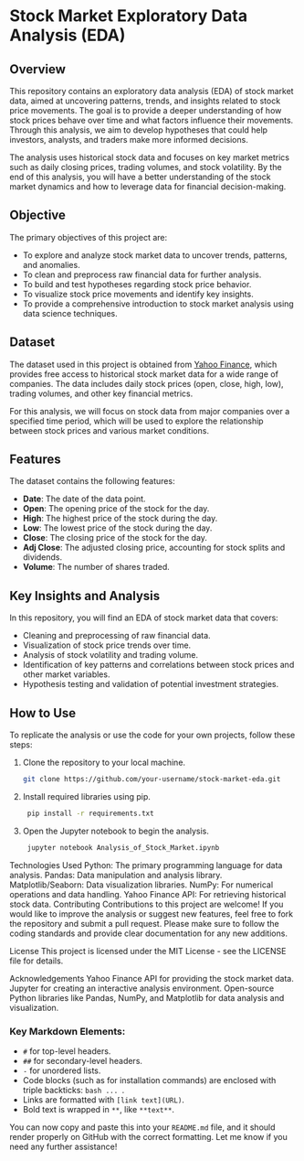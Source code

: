 # Stock Market Exploratory Data Analysis (EDA)

## Overview
This repository contains an exploratory data analysis (EDA) of stock market data, aimed at uncovering patterns, trends, and insights related to stock price movements. The goal is to provide a deeper understanding of how stock prices behave over time and what factors influence their movements. Through this analysis, we aim to develop hypotheses that could help investors, analysts, and traders make more informed decisions.

The analysis uses historical stock data and focuses on key market metrics such as daily closing prices, trading volumes, and stock volatility. By the end of this analysis, you will have a better understanding of the stock market dynamics and how to leverage data for financial decision-making.

## Objective
The primary objectives of this project are:
- To explore and analyze stock market data to uncover trends, patterns, and anomalies.
- To clean and preprocess raw financial data for further analysis.
- To build and test hypotheses regarding stock price behavior.
- To visualize stock price movements and identify key insights.
- To provide a comprehensive introduction to stock market analysis using data science techniques.

## Dataset
The dataset used in this project is obtained from [Yahoo Finance](https://finance.yahoo.com/), which provides free access to historical stock market data for a wide range of companies. The data includes daily stock prices (open, close, high, low), trading volumes, and other key financial metrics.

For this analysis, we will focus on stock data from major companies over a specified time period, which will be used to explore the relationship between stock prices and various market conditions.

## Features
The dataset contains the following features:
- **Date**: The date of the data point.
- **Open**: The opening price of the stock for the day.
- **High**: The highest price of the stock during the day.
- **Low**: The lowest price of the stock during the day.
- **Close**: The closing price of the stock for the day.
- **Adj Close**: The adjusted closing price, accounting for stock splits and dividends.
- **Volume**: The number of shares traded.

## Key Insights and Analysis
In this repository, you will find an EDA of stock market data that covers:
- Cleaning and preprocessing of raw financial data.
- Visualization of stock price trends over time.
- Analysis of stock volatility and trading volume.
- Identification of key patterns and correlations between stock prices and other market variables.
- Hypothesis testing and validation of potential investment strategies.

## How to Use
To replicate the analysis or use the code for your own projects, follow these steps:
1. Clone the repository to your local machine.
   ```bash
   git clone https://github.com/your-username/stock-market-eda.git


2. Install required libraries using pip.
   ```bash 
    pip install -r requirements.txt

3. Open the Jupyter notebook to begin the analysis.
   ```bash 
    jupyter notebook Analysis_of_Stock_Market.ipynb
    ```

Technologies Used
Python: The primary programming language for data analysis.
Pandas: Data manipulation and analysis library.
Matplotlib/Seaborn: Data visualization libraries.
NumPy: For numerical operations and data handling.
Yahoo Finance API: For retrieving historical stock data.
Contributing
Contributions to this project are welcome! If you would like to improve the analysis or suggest new features, feel free to fork the repository and submit a pull request. Please make sure to follow the coding standards and provide clear documentation for any new additions.

License
This project is licensed under the MIT License - see the LICENSE file for details.

Acknowledgements
Yahoo Finance API for providing the stock market data.
Jupyter for creating an interactive analysis environment.
Open-source Python libraries like Pandas, NumPy, and Matplotlib for data analysis and visualization.


### Key Markdown Elements:
- `#` for top-level headers.
- `##` for secondary-level headers.
- `-` for unordered lists.
- Code blocks (such as for installation commands) are enclosed with triple backticks: ```bash ... ```.
- Links are formatted with `[link text](URL)`.
- Bold text is wrapped in `**`, like `**text**`.

You can now copy and paste this into your `README.md` file, and it should render properly on GitHub with the correct formatting. Let me know if you need any further assistance!
